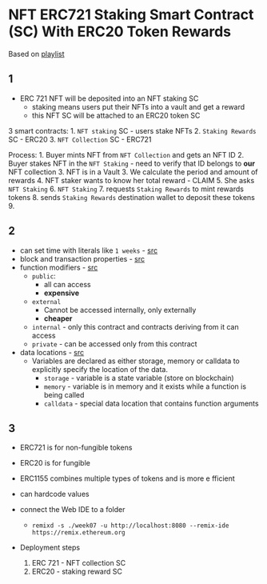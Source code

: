 # NFT ERC721 Staking Smart Contract (SC) With ERC20 Token Rewards

Based on [playlist](https://www.youtube.com/watch?v=i6pPI5phMA0&list=PLLkrq2VBYc1YAIXfxuuh1DohmPZybsELt)

## 1

- ERC 721 NFT will be deposited into an NFT staking SC
  - staking means users put their NFTs into a vault and get a reward
  - this NFT SC will be attached to an ERC20 token SC

3 smart contracts:
    1. `NFT staking` SC - users stake NFTs
    2. `Staking Rewards` SC - ERC20
    3. `NFT Collection` SC - ERC721

Process:
    1. Buyer mints NFT from `NFT Collection` and gets an NFT ID
    2. Buyer stakes NFT in the `NFT Staking`
       - need to verify that ID belongs to **our** NFT collection
    3. NFT is in a Vault
    3. We calculate the period and amount of rewards
    4. NFT staker wants to know her total reward
       - CLAIM
    5. She asks `NFT Staking`
    6. `NFT Staking`
       7. requests `Staking Rewards` to mint rewards tokens
       8. sends `Staking Rewards` destination wallet to deposit these tokens
    9.

## 2

- can set time with literals like `1 weeks` - [src](https://docs.soliditylang.org/en/latest/units-and-global-variables.html#time-units)
- block and transaction properties - [src](https://docs.soliditylang.org/en/latest/units-and-global-variables.html#block-and-transaction-properties)
- function modifiers - [src](https://ethereum.stackexchange.com/a/19391)
  - `public`:
    - all can access
    - **expensive**
  - `external`
    - Cannot be accessed internally, only externally
    - **cheaper**
  - `internal` - only this contract and contracts deriving from it can access
  - `private` - can be accessed only from this contract
- data locations - [src](https://solidity-by-example.org/data-locations/)
  - Variables are declared as either storage, memory or calldata to explicitly specify the location of the data.
    - `storage` - variable is a state variable (store on blockchain)
    - `memory` - variable is in memory and it exists while a function is being called
    - `calldata` - special data location that contains function arguments

## 3

- ERC721 is for non-fungible tokens
- ERC20 is for fungible
- ERC1155 combines multiple types of tokens and is more e fficient
- can hardcode values
- connect the Web IDE to a folder
  - `remixd -s ./week07 -u http://localhost:8080 --remix-ide https://remix.ethereum.org`

- Deployment steps
  1. ERC 721 - NFT collection SC
  2. ERC20 - staking reward SC